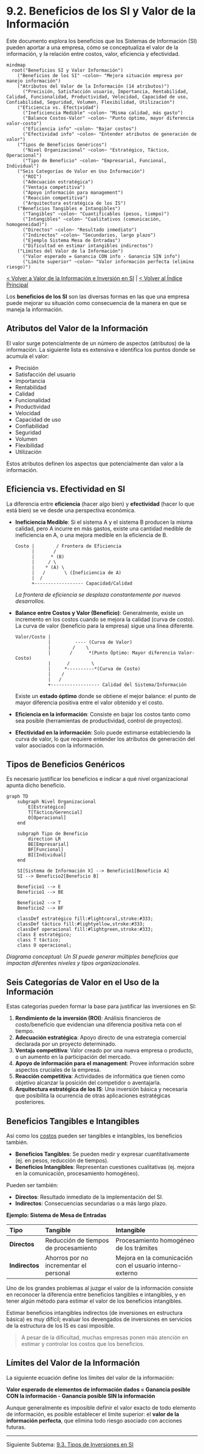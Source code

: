# 9.2. Beneficios de los SI y Valor de la Información

Este documento explora los beneficios que los Sistemas de Información (SI) pueden aportar a una empresa, cómo se conceptualiza el valor de la información, y la relación entre costos, valor, eficiencia y efectividad.

```mermaid
mindmap
  root("Beneficios SI y Valor Información")
    ("Beneficios de los SI" ~colon~ "Mejora situación empresa por manejo información")
    ("Atributos del Valor de la Información (14 atributos)")
      ("Precisión, Satisfacción usuario, Importancia, Rentabilidad, Calidad, Funcionalidad, Productividad, Velocidad, Capacidad de uso, Confiabilidad, Seguridad, Volumen, Flexibilidad, Utilización")
    ("Eficiencia vs. Efectividad")
      ("Ineficiencia Medible" ~colon~ "Misma calidad, más gasto")
      ("Balance Costos-Valor" ~colon~ "Punto óptimo, mayor diferencia valor-costo")
      ("Eficiencia info" ~colon~ "Bajar costos")
      ("Efectividad info" ~colon~ "Entender atributos de generación de valor")
    ("Tipos de Beneficios Genéricos")
      ("Nivel Organizacional" ~colon~ "Estratégico, Táctico, Operacional")
      ("Tipo de Beneficio" ~colon~ "Empresarial, Funcional, Individual")
    ("Seis Categorías de Valor en Uso Información")
      ("ROI")
      ("Adecuación estratégica")
      ("Ventaja competitiva")
      ("Apoyo información para management")
      ("Reacción competitiva")
      ("Arquitectura estratégica de los IS")
    ("Beneficios Tangibles e Intangibles")
      ("Tangibles" ~colon~ "Cuantificables (pesos, tiempo)")
      ("Intangibles" ~colon~ "Cualitativos (comunicación, homogeneidad)")
      ("Directos" ~colon~ "Resultado inmediato")
      ("Indirectos" ~colon~ "Secundarios, largo plazo")
      ("Ejemplo Sistema Mesa de Entradas")
      ("Dificultad en estimar intangibles indirectos")
    ("Límites del Valor de la Información")
      ("Valor esperado = Ganancia CON info - Ganancia SIN info")
      ("Límite superior" ~colon~ "Valor información perfecta (elimina riesgo)")
```

[< Volver a Valor de la Información e Inversión en SI](./09_Valor_Informacion_Inversion_SI.md) | [< Volver al Índice Principal](./00_Indice_SI_TI.md)

Los **beneficios de los SI** son las diversas formas en las que una empresa puede mejorar su situación como consecuencia de la manera en que se maneja la información.

## Atributos del Valor de la Información

El valor surge potencialmente de un número de aspectos (atributos) de la información. La siguiente lista es extensiva e identifica los puntos donde se acumula el valor:

*   Precisión
*   Satisfacción del usuario
*   Importancia
*   Rentabilidad
*   Calidad
*   Funcionalidad
*   Productividad
*   Velocidad
*   Capacidad de uso
*   Confiabilidad
*   Seguridad
*   Volumen
*   Flexibilidad
*   Utilización

Estos atributos definen los aspectos que potencialmente dan valor a la información.

## Eficiencia vs. Efectividad en SI

La diferencia entre **eficiencia** (hacer algo bien) y **efectividad** (hacer lo que está bien) se ve desde una perspectiva económica.

*   **Ineficiencia Medible**: Si el sistema A y el sistema B producen la misma calidad, pero A incurre en más gastos, existe una cantidad medible de ineficiencia en A, o una mejora medible en la eficiencia de B.
    ```
    Costo |        / Frontera de Eficiencia
          |       / 
          |      * (B)
          |     / \
          |    * (A) \
          |   /       \ (Ineficiencia de A)
          |  /
          +------------------ Capacidad/Calidad
    ```
    *La frontera de eficiencia se desplaza constantemente por nuevos desarrollos.*

*   **Balance entre Costos y Valor (Beneficio)**:
    Generalmente, existe un incremento en los costos cuando se mejora la calidad (curva de costo). La curva de valor (beneficio para la empresa) sigue una línea diferente.
    ```
    Valor/Costo |
                |         ---- (Curva de Valor)
                |        /    \
                |       /      *(Punto Óptimo: Mayor diferencia Valor-Costo)
                |      /        \
                |     *----------*(Curva de Costo)
                |    /
                |   /
                +------------------ Calidad del Sistema/Información
    ```
    Existe un **estado óptimo** donde se obtiene el mejor balance: el punto de mayor diferencia positiva entre el valor obtenido y el costo.

*   **Eficiencia en la información**: Consiste en bajar los costos tanto como sea posible (herramientas de productividad, control de proyectos).
*   **Efectividad en la información**: Solo puede estimarse estableciendo la curva de valor, lo que requiere entender los atributos de generación del valor asociados con la información.

## Tipos de Beneficios Genéricos

Es necesario justificar los beneficios e indicar a qué nivel organizacional apunta dicho beneficio.

```mermaid
graph TD
    subgraph Nivel Organizacional
        E[Estratégico]
        T[Táctico/Gerencial]
        O[Operacional]
    end

    subgraph Tipo de Beneficio
        direction LR
        BE[Empresarial]
        BF[Funcional]
        BI[Individual]
    end

    SI[Sistema de Información X] --> Beneficio1[Beneficio A]
    SI --> Beneficio2[Beneficio B]

    Beneficio1 --> E
    Beneficio1 --> BE

    Beneficio2 --> T
    Beneficio2 --> BF

    classDef estratégico fill:#lightcoral,stroke:#333;
    classDef táctico fill:#lightyellow,stroke:#333;
    classDef operacional fill:#lightgreen,stroke:#333;
    class E estratégico;
    class T táctico;
    class O operacional;
```
*Diagrama conceptual: Un SI puede generar múltiples beneficios que impactan diferentes niveles y tipos organizacionales.*

## Seis Categorías de Valor en el Uso de la Información

Estas categorías pueden formar la base para justificar las inversiones en SI:

1.  **Rendimiento de la inversión (ROI)**: Análisis financieros de costo/beneficio que evidencian una diferencia positiva neta con el tiempo.
2.  **Adecuación estratégica**: Apoyo directo de una estrategia comercial declarada por un proyecto determinado.
3.  **Ventaja competitiva**: Valor creado por una nueva empresa o producto, o un aumento en la participación del mercado.
4.  **Apoyo de información para el management**: Provee información sobre aspectos cruciales de la empresa.
5.  **Reacción competitiva**: Actividades de informática que tienen como objetivo alcanzar la posición del competidor o aventajarla.
6.  **Arquitectura estratégica de los IS**: Una inversión básica y necesaria que posibilita la ocurrencia de otras aplicaciones estratégicas posteriores.

## Beneficios Tangibles e Intangibles

Así como los [costos](./09a_Costos_SI.md) pueden ser tangibles e intangibles, los beneficios también.

*   **Beneficios Tangibles**: Se pueden medir y expresar cuantitativamente (ej. en pesos, reducción de tiempos).
*   **Beneficios Intangibles**: Representan cuestiones cualitativas (ej. mejora en la comunicación, procesamiento homogéneo).

Pueden ser también:
*   **Directos**: Resultado inmediato de la implementación del SI.
*   **Indirectos**: Consecuencias secundarias o a más largo plazo.

**Ejemplo: Sistema de Mesa de Entradas**

| Tipo          | Tangible                                  | Intangible                                      |
| :------------ | :---------------------------------------- | :---------------------------------------------- |
| **Directos**  | Reducción de tiempos de procesamiento     | Procesamiento homogéneo de los trámites         |
| **Indirectos**| Ahorros por no incrementar el personal    | Mejora en la comunicación con el usuario interno-externo |

Uno de los grandes problemas al juzgar el valor de la información consiste en reconocer la diferencia entre beneficios tangibles e intangibles, y en tener algún método para estimar el valor de los beneficios intangibles.

Estimar beneficios intangibles indirectos (de inversiones en estructura básica) es muy difícil; evaluar los devengados de inversiones en servicios de la estructura de los IS es casi imposible.

> A pesar de la dificultad, muchas empresas ponen más atención en estimar y controlar los costos que los beneficios.

## Límites del Valor de la Información

La siguiente ecuación define los límites del valor de la información:

**Valor esperado de elementos de información dados = Ganancia posible CON la información - Ganancia posible SIN la información**

Aunque generalmente es imposible definir el valor exacto de todo elemento de información, es posible establecer el límite superior: el **valor de la información perfecta**, que elimina todo riesgo asociado con acciones futuras.

---

Siguiente Subtema: [9.3. Tipos de Inversiones en SI](./09c_Tipos_Inversiones_SI.md) 